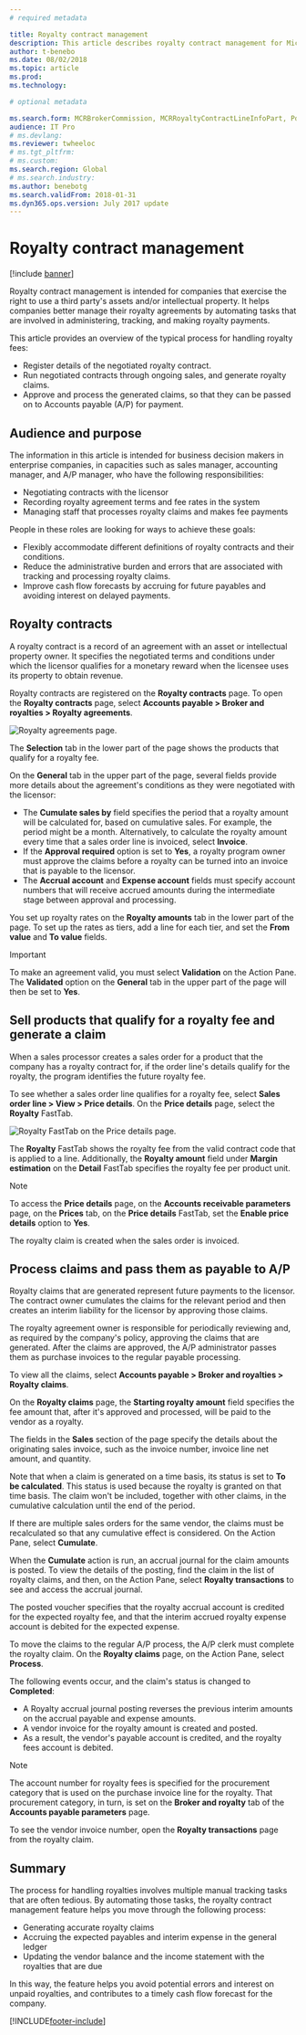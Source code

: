 ```yaml
---
# required metadata

title: Royalty contract management
description: This article describes royalty contract management for Microsoft Dynamics 365 Finance.
author: t-benebo
ms.date: 08/02/2018
ms.topic: article
ms.prod: 
ms.technology: 

# optional metadata

ms.search.form: MCRBrokerCommission, MCRRoyaltyContractLineInfoPart, PdsRebatePayment 
audience: IT Pro
# ms.devlang: 
ms.reviewer: twheeloc
# ms.tgt_pltfrm: 
# ms.custom: 
ms.search.region: Global
# ms.search.industry: 
ms.author: benebotg
ms.search.validFrom: 2018-01-31
ms.dyn365.ops.version: July 2017 update
---
```


# Royalty contract management

[!include [banner](../includes/banner.md)]

Royalty contract management is intended for companies that exercise the right to use a third party's assets and/or intellectual property. It helps companies better manage their royalty agreements by automating tasks that are involved in administering, tracking, and making royalty payments.

This article provides an overview of the typical process for handling royalty fees:

- Register details of the negotiated royalty contract.
- Run negotiated contracts through ongoing sales, and generate royalty claims.
- Approve and process the generated claims, so that they can be passed on to Accounts payable (A/P) for payment.

## Audience and purpose

The information in this article is intended for business decision makers in enterprise companies, in capacities such as sales manager, accounting manager, and A/P manager, who have the following responsibilities:

- Negotiating contracts with the licensor
- Recording royalty agreement terms and fee rates in the system
- Managing staff that processes royalty claims and makes fee payments

People in these roles are looking for ways to achieve these goals:

- Flexibly accommodate different definitions of royalty contracts and their conditions.
- Reduce the administrative burden and errors that are associated with tracking and processing royalty claims.
- Improve cash flow forecasts by accruing for future payables and avoiding interest on delayed payments.

## Royalty contracts

A royalty contract is a record of an agreement with an asset or intellectual property owner. It specifies the negotiated terms and conditions under which the licensor qualifies for a monetary reward when the licensee uses its property to obtain revenue.

Royalty contracts are registered on the **Royalty contracts** page. To open the **Royalty contracts** page, select **Accounts payable \> Broker and royalties \> Royalty agreements**.

![Royalty agreements page.](./media/royalty-contract-management-royalty-agreements-page.png "Royalty agreements page")

The **Selection** tab in the lower part of the page shows the products that qualify for a royalty fee.

On the **General** tab in the upper part of the page, several fields provide more details about the agreement's conditions as they were negotiated with the licensor:

- The **Cumulate sales by** field specifies the period that a royalty amount will be calculated for, based on cumulative sales. For example, the period might be a month. Alternatively, to calculate the royalty amount every time that a sales order line is invoiced, select **Invoice**.
- If the **Approval required** option is set to **Yes**, a royalty program owner must approve the claims before a royalty can be turned into an invoice that is payable to the licensor.
- The **Accrual account** and **Expense account** fields must specify account numbers that will receive accrued amounts during the intermediate stage between approval and processing.

You set up royalty rates on the **Royalty amounts** tab in the lower part of the page. To set up the rates as tiers, add a line for each tier, and set the **From value** and **To value** fields.

> [!IMPORTANT]
> To make an agreement valid, you must select **Validation** on the Action Pane. The **Validated** option on the **General** tab in the upper part of the page will then be set to **Yes**.

## Sell products that qualify for a royalty fee and generate a claim

When a sales processor creates a sales order for a product that the company has a royalty contract for, if the order line's details qualify for the royalty, the program identifies the future royalty fee.

To see whether a sales order line qualifies for a royalty fee, select **Sales order line \> View \> Price details**. On the **Price details** page, select the **Royalty** FastTab.

![Royalty FastTab on the Price details page.](./media/royalty-contract-management-price-details.png "Royalty FastTab on the Price details page")

The **Royalty** FastTab shows the royalty fee from the valid contract code that is applied to a line. Additionally, the **Royalty amount** field under **Margin estimation** on the **Detail** FastTab specifies the royalty fee per product unit.

> [!NOTE]
> To access the **Price details** page, on the **Accounts receivable parameters** page, on the **Prices** tab, on the **Price details** FastTab, set the **Enable price details** option to **Yes**.

The royalty claim is created when the sales order is invoiced.

## Process claims and pass them as payable to A/P

Royalty claims that are generated represent future payments to the licensor. The contract owner cumulates the claims for the relevant period and then creates an interim liability for the licensor by approving those claims.

The royalty agreement owner is responsible for periodically reviewing and, as required by the company's policy, approving the claims that are generated. After the claims are approved, the A/P administrator passes them as purchase invoices to the regular payable processing.

To view all the claims, select **Accounts payable \> Broker and royalties \> Royalty claims**.

On the **Royalty claims** page, the **Starting royalty amount** field specifies the fee amount that, after it's approved and processed, will be paid to the vendor as a royalty.

The fields in the **Sales** section of the page specify the details about the originating sales invoice, such as the invoice number, invoice line net amount, and quantity.

Note that when a claim is generated on a time basis, its status is set to **To be calculated**. This status is used because the royalty is granted on that time basis. The claim won't be included, together with other claims, in the cumulative calculation until the end of the period.

If there are multiple sales orders for the same vendor, the claims must be recalculated so that any cumulative effect is considered. On the Action Pane, select **Cumulate**.

When the **Cumulate** action is run, an accrual journal for the claim amounts is posted. To view the details of the posting, find the claim in the list of royalty claims, and then, on the Action Pane, select **Royalty transactions** to see and access the accrual journal.

The posted voucher specifies that the royalty accrual account is credited for the expected royalty fee, and that the interim accrued royalty expense account is debited for the expected expense.

To move the claims to the regular A/P process, the A/P clerk must complete the royalty claim. On the **Royalty claims** page, on the Action Pane, select **Process**.

The following events occur, and the claim's status is changed to **Completed**:

- A Royalty accrual journal posting reverses the previous interim amounts on the accrual payable and expense amounts.
- A vendor invoice for the royalty amount is created and posted.
- As a result, the vendor's payable account is credited, and the royalty fees account is debited.

> [!NOTE]
> The account number for royalty fees is specified for the procurement category that is used on the purchase invoice line for the royalty. That procurement category, in turn, is set on the **Broker and royalty** tab of the **Accounts payable parameters** page.

To see the vendor invoice number, open the **Royalty transactions** page from the royalty claim.

## Summary

The process for handling royalties involves multiple manual tracking tasks that are often tedious. By automating those tasks, the royalty contract management feature helps you move through the following process:

- Generating accurate royalty claims
- Accruing the expected payables and interim expense in the general ledger
- Updating the vendor balance and the income statement with the royalties that are due

In this way, the feature helps you avoid potential errors and interest on unpaid royalties, and contributes to a timely cash flow forecast for the company.


[!INCLUDE[footer-include](../../includes/footer-banner.md)]
